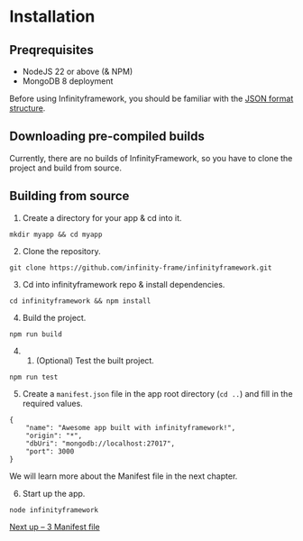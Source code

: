 <h1>Installation</h1>

## Preqrequisites

- NodeJS 22 or above (& NPM)
- MongoDB 8 deployment

Before using Infinityframework, you should be familiar with the [JSON format structure](https://developer.mozilla.org/en-US/docs/Learn_web_development/Core/Scripting/JSON).

## Downloading pre-compiled builds

Currently, there are no builds of InfinityFramework, so you have to clone the project and build from source.

## Building from source

1. Create a directory for your app & cd into it.

```
mkdir myapp && cd myapp
```

2. Clone the repository.

```
git clone https://github.com/infinity-frame/infinityframework.git
```

3. Cd into infinityframework repo & install dependencies.

```
cd infinityframework && npm install
```

4. Build the project.

```
npm run build
```

4. 1. (Optional) Test the built project.

```
npm run test
```

5. Create a `manifest.json` file in the app root directory (`cd ..`) and fill in the required values.

```
{
	"name": "Awesome app built with infinityframework!",
	"origin": "*",
	"dbUri": "mongodb://localhost:27017",
	"port": 3000
}
```

We will learn more about the Manifest file in the next chapter.

6. Start up the app.

```
node infinityframework
```

[Next up – 3 Manifest file](https://github.com/infinity-frame/infinityframework/blob/main/docs/3%20Manifest%20file.md)

